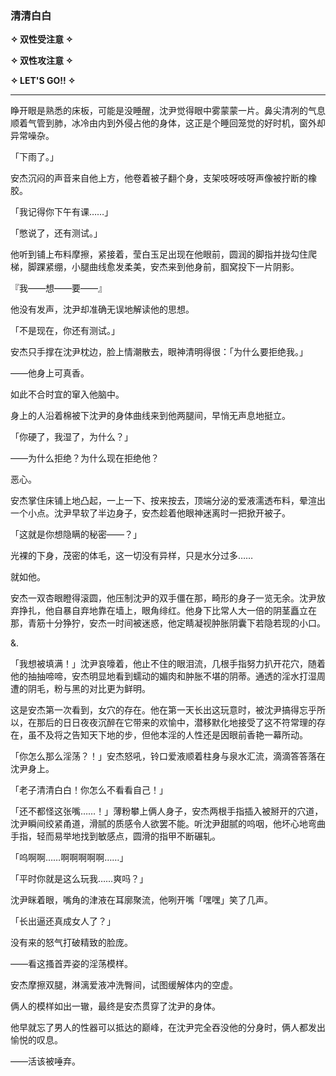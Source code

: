 ### 清清白白

**✧ 双性受注意 ✧**

**✧ 双性攻注意 ✧**

**✧ LET'S GO!! ✧**

---

睁开眼是熟悉的床板，可能是没睡醒，沈尹觉得眼中雾蒙蒙一片。鼻尖清冽的气息顺着气管到肺，冰冷由内到外侵占他的身体，这正是个睡回笼觉的好时机，窗外却异常噪杂。

「下雨了。」

安杰沉闷的声音来自他上方，他卷着被子翻个身，支架吱呀吱呀声像被拧断的橡胶。

「我记得你下午有课……」

「憋说了，还有测试。」

他听到铺上布料摩擦，紧接着，莹白玉足出现在他眼前，圆润的脚指并拢勾住爬梯，脚踝紧绷，小腿曲线愈发柔美，安杰来到他身前，腘窝投下一片阴影。

『我——想——要——』

他没有发声，沈尹却准确无误地解读他的思想。

「不是现在，你还有测试。」

安杰只手撑在沈尹枕边，脸上情潮散去，眼神清明得很：「为什么要拒绝我。」

——他身上可真香。

如此不合时宜的窜入他脑中。

身上的人沿着棉被下沈尹的身体曲线来到他两腿间，早悄无声息地挺立。


「你硬了，我湿了，为什么？」

——为什么拒绝？为什么现在拒绝他？

恶心。

安杰掌住床铺上地凸起，一上一下、按来按去，顶端分泌的爱液濡透布料，晕渲出一个小点。沈尹早软了半边身子，安杰趁着他眼神迷离时一把掀开被子。

「这就是你想隐瞒的秘密——？」

光裸的下身，茂密的体毛，这一切没有异样，只是水分过多……

就如他。

安杰一双杏眼瞪得滚圆，他压制沈尹的双手僵在那，畸形的身子一览无余。沈尹放弃挣扎，他自暴自弃地靠在墙上，眼角绯红。他身下比常人大一倍的阴茎矗立在那，青筋十分狰狞，安杰一时间被迷惑，他定睛凝视肿胀阴囊下若隐若现的小口。

&.

「我想被填满！」沈尹哀嚎着，他止不住的眼泪流，几根手指努力扒开花穴，随着他的抽抽啼啼，安杰明显地看到蠕动的媚肉和肿胀不堪的阴蒂。通透的淫水打湿周遭的阴毛，粉与黑的对比更为鲜明。

这是安杰第一次看到，女穴的存在。他在第一天长出这玩意时，被沈尹搞得忘乎所以，在那后的日日夜夜沉醉在它带来的欢愉中，潜移默化地接受了这不符常理的存在，虽不及将之告知天下地的步，但他本淫的人性还是因眼前香艳一幕所动。

「你怎么那么淫荡？！」安杰怒吼，铃口爱液顺着柱身与泉水汇流，滴滴答答落在沈尹身上。

「老子清清白白！你怎么不看看自己！」

「还不都怪这张嘴……！」薄粉攀上俩人身子，安杰两根手指插入被掰开的穴道，沈尹瞬间绞紧甬道，滑腻的质感令人欲罢不能。听沈尹甜腻的呜咽，他坏心地弯曲手指，轻而易举地找到敏感点，圆滑的指甲不断碾轧。

「呜啊啊……啊啊啊啊啊……」

「平时你就是这么玩我……爽吗？」

沈尹眯着眼，嘴角的津液在耳廓聚流，他咧开嘴「嘿嘿」笑了几声。

「长出逼还真成女人了？」

没有来的怒气打破精致的脸庞。

——看这搔首弄姿的淫荡模样。

安杰摩擦双腿，淋漓爱液冲洗臀间，试图缓解体内的空虚。

俩人的模样如出一辙，最终是安杰贯穿了沈尹的身体。

他早就忘了男人的性器可以抵达的巅峰，在沈尹完全吞没他的分身时，俩人都发出愉悦的叹息。

——活该被唾弃。


